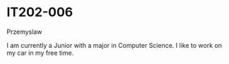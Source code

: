 # IT202-006
Przemyslaw

I am currently a Junior with a major in Computer Science. I like to work on my car in my free time.

